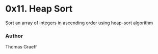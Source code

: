 # 0x11. Heap Sort

Sort an array of integers in ascending order using heap-sort algorithm

### Author
Thomas Graeff

